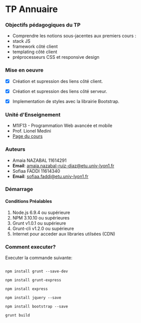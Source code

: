 # TP Annuaire

### Objectifs pédagogiques du TP

- Comprendre les notions sous-jacentes aux premiers cours :
- stack JS
- framework côté client
- templating côté client
- préprocesseurs CSS et responsive design


### Mise en oeuvre

- [x] Création et supression des liens côté client.
- [x] Création et supression des liens côté serveur.
- [x] Implementation de styles avec la librairie Bootstrap.


### Unité d'Enseignement

- M1IF13 - Programmation Web avancée et mobile
- Prof. Lionel Medini
- [Page du cours](http://liris.cnrs.fr/lionel.medini/enseignement/M1IF13/)

### Auteurs

- Amaia NAZABAL 11614291
- **Email**: amaia.nazabal-ruiz-diaz@etu.univ-lyon1.fr
- Sofiaa FADDI 11614340
- **Email**: sofiaa.faddi@etu.univ-lyon1.fr

### Démarrage

#### Conditions Préalables

1. Node.js 6.9.4 ou supérieure
2. NPM 3.10.10 ou supérieures
3. Grunt v1.0.1 ou supérieure
4. Grunt-cli v1.2.0 ou supérieure
5. Internet pour acceder aux libraries utilsées (CDN)


### Comment executer?

Executer la commande suivante:

```

npm install grunt --save-dev

npm install grunt-express

npm install express

npm install jquery --save

npm install bootstrap --save

grunt build
```